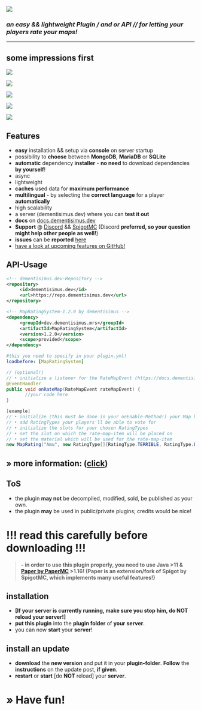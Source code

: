 ![](https://repo.dementisimus.dev/dev/dementisimus/mrs/MapRatingSystem/images/mrs_logo.png)

### *an easy && lightweight Plugin / and or API // for letting your players rate your maps!*
------------

## some impressions first

![](https://repo.dementisimus.dev/dev/dementisimus/mrs/MapRatingSystem/images/mrs_menu.png)

![](https://repo.dementisimus.dev/dev/dementisimus/mrs/MapRatingSystem/images/mrs_menu_de.png)

![](https://repo.dementisimus.dev/dev/dementisimus/mrs/MapRatingSystem/images/mrs_ratings.png)

![](https://repo.dementisimus.dev/dev/dementisimus/mrs/MapRatingSystem/images/mrs_ratings_selected.png)

![](https://repo.dementisimus.dev/dev/dementisimus/mrs/MapRatingSystem/images/server.png)

## Features

- **easy** installation && setup via **console** on server startup
- possibility to **choose** between **MongoDB**, **MariaDB** or **SQLite**
- **automatic** dependency **installer** - **no need** to download dependencies **by yourself**!
- async
- lightweight
- **caches** used data for **maximum performance**
- **multilingual** - by selecting the **correct language** for a player **automatically**
- high scalability
- a server (dementisimus.dev) where you can **test it out**
- **docs** on [docs.dementisimus.dev](https://docs.dementisimus.dev/MapRatingSystem/ "docs.dementisimus.dev")
- **Support** @ [Discord](https://discord.gg/sTRg8A7 "Discord") && [SpigotMC](https://www.spigotmc.org/conversations/add?to=dementisimus "SpigotMC") (Discord **preferred, so your question might help other people as well!**)
- **issues** can be **reported** [here](https://discord.gg/sTRg8A7 "here")
- [have a look at upcoming features on GitHub!](https://github.com/dementisimus/MapRatingSystem/projects "have a look at upcoming features on GitHub!")

## API-Usage

```xml
<!-- dementisimus.dev-Repository -->
<repository>
     <id>dementisimus.dev</id>
     <url>https://repo.dementisimus.dev</url>
</repository>

<!-- MapRatingSystem-1.2.0 by dementisimus -->
<dependency>
     <groupId>dev.dementisimus.mrs</groupId>
     <artifactId>MapRatingSystem</artifactId>
     <version>1.2.0</version>
     <scope>provided</scope>
</dependency>
```

```yaml
#this you need to specify in your plugin.yml!
loadbefore: [MapRatingSystem]
```

```java
// (optional!)
// • initialize a listener for the RateMapEvent (https://docs.dementisimus.dev/MapRatingSystem/dev/dementisimus/mrs/api/event/RateMapEvent.html)
@EventHandler
public void onRateMap(RateMapEvent rateMapEvent) {
       //your code here
}
```

```java
[example]
// • initialize (this must be done in your onEnable-Method!) your Map by creating an instance of dev.dementisimus.mrs.api.MapRating
// • add RatingTypes your players'll be able to vote for
// • initialize the slots for your chosen RatingTypes
// • set the slot on which the rate-map-item will be placed on
// • set the material which will be used for the rate-map-item
new MapRating("Amu", new RatingType[]{RatingType.TERRIBLE, RatingType.BAD, RatingType.OKAY, RatingType.GOOD, RatingType.AMAZING}, new Integer[]{0, 2, 4, 6, 8}, 4, Material.MAP /*or any other Item//RatingType, etc*/);
```

## » more information: ([click](https://docs.dementisimus.dev/MapRatingSystem/dev/dementisimus/mrs/api/MapRating.html "click"))

## ToS
- the plugin **may not** be decompiled, modified, sold, be published as your own.
- the plugin **may** be used in public/private plugins; credits would be nice!

# !!! read this carefully before downloading !!!
> **- in order to use this plugin properly, you need to use Java >11 & [Paper by PaperMC](https://papermc.io/downloads "Paper by PaperMC") >1.16! (Paper is an extension/fork of Spigot by SpigotMC, which implements many useful features!)**

## installation
- **[If your server is currently running, make sure you stop him, do NOT reload your server!]**
- **put this plugin** into the **plugin folder** of **your** **server**.
- you can now **start** your **server**!

## install an update
- **download** the **new version** and put it in your **plugin-folder**. **Follow** the **instructions** on the update post, **if given**.
- **restart** or **start** [do **NOT** reload] your **server**.

# » Have fun!

